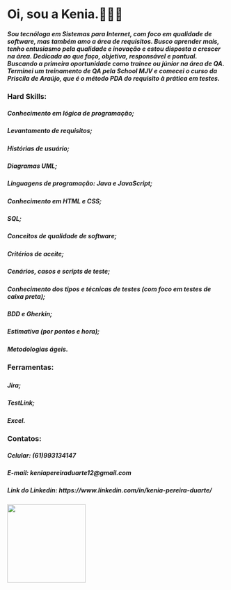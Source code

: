 <h1> Oi, sou a Kenia.👩🏻‍💻 </h1>
<h5> Sou tecnóloga em Sistemas para Internet, com foco em qualidade de software, mas também amo a área de requisitos. Busco aprender mais, tenho entusiasmo pela qualidade e inovação e estou disposta a crescer na área. Dedicada ao que faço, objetiva, responsável e pontual. Buscando a primeira oportunidade como trainee ou júnior na área de QA. Terminei um treinamento de QA pela School MJV e comecei o curso da Priscila de Araújo, que é o método PDA do requisito à prática em testes.</h5>
<h3>Hard Skills:</h3>
<h5>Conhecimento em lógica de programação;</h5>
<h5>Levantamento de requisitos;</h5>
<h5>Histórias de usuário;</h5>
<h5>Diagramas UML;</h5>
<h5>Linguagens de programação: Java e JavaScript;</h5>
<h5>Conhecimento em HTML e CSS;</h5>
<h5>SQL;</h5>
<h5>Conceitos de qualidade de software;</h5>
<h5>Critérios de aceite;</h5>
<h5>Cenários, casos e scripts de teste;</h5>
<h5>Conhecimento dos tipos e técnicas de testes (com foco em testes de caixa preta);</h5>
<h5>BDD e Gherkin;</h5>
<h5>Estimativa (por pontos e hora);</h5>
<h5>Metodologias ágeis.</h5>

<h3>Ferramentas:<h3>
<h5>Jira;<h5>
<h5>TestLink;<h5>
<h5>Excel.<h5>
  
<h3>Contatos:</h3>
<h5>Celular: (61)993134147</h5>
<h5>E-mail: keniapereiraduarte12@gmail.com</h5> 
<h5>Link do Linkedin: https://www.linkedin.com/in/kenia-pereira-duarte/</h5>
<div>
  <a href="https://github.com/KeniaTI">
    <img src="https://github-readme-stats.vercel.app/api?username=KeniaTI&show_icons=true&prs&cache_seconds=86400&theme=tokyonight" alt="" height="180em">
   
  </a>
</div>


